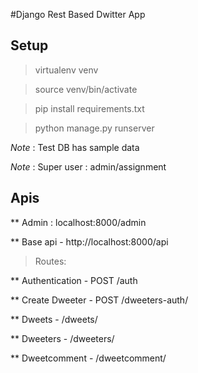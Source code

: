 #Django Rest Based Dwitter App

## Setup 

> virtualenv venv

> source venv/bin/activate

> pip install requirements.txt

> python manage.py runserver

*Note* : Test DB has sample data

*Note* : Super user : admin/assignment

## Apis
** Admin : localhost:8000/admin

** Base api - http://localhost:8000/api

>Routes: 

** Authentication  - POST /auth

** Create Dweeter - POST /dweeters-auth/

** Dweets - /dweets/

** Dweeters - /dweeters/

** Dweetcomment - /dweetcomment/
